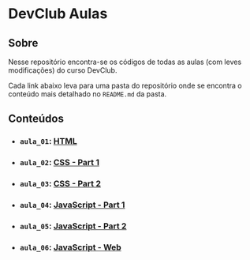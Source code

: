 # DevClub Aulas

## Sobre

Nesse repositório encontra-se os códigos de todas as aulas (com leves modificações) do curso DevClub.

Cada link abaixo leva para uma pasta do repositório onde se encontra o conteúdo mais detalhado no `README.md` da pasta.

## Conteúdos

- ### `aula_01`: [HTML](https://github.com/pullynnhah/dc-aulas/tree/main/aula_01)
- ### `aula_02`: [CSS - Part 1](https://github.com/pullynnhah/dc-aulas/tree/main/aula_02)
- ### `aula_03`: [CSS - Part 2](https://github.com/pullynnhah/dc-aulas/tree/main/aula_03)
- ### `aula_04`: [JavaScript - Part 1](https://github.com/pullynnhah/dc-aulas/tree/main/aula_04)
- ### `aula_05`: [JavaScript - Part 2](https://github.com/pullynnhah/dc-aulas/tree/main/aula_05)
- ### `aula_06`: [JavaScript - Web](https://github.com/pullynnhah/dc-aulas/tree/main/aula_06)
